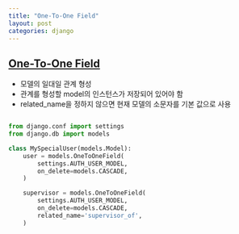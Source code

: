 ```yaml
---
title: "One-To-One Field"
layout: post
categories: django
--- 
```


## [One-To-One Field](https://docs.djangoproject.com/en/3.2/ref/models/fields/#onetoonefield)
- 모델의 일대일 관계 형성
- 관계를 형성할 model의 인스턴스가 저장되어 있어야 함
- related_name을 정하지 않으면 현재 모델의 소문자를 기본 값으로 사용


```python

from django.conf import settings
from django.db import models

class MySpecialUser(models.Model):
    user = models.OneToOneField(
        settings.AUTH_USER_MODEL,
        on_delete=models.CASCADE,
    )

    supervisor = models.OneToOneField(
        settings.AUTH_USER_MODEL,
        on_delete=models.CASCADE,
        related_name='supervisor_of',
    )
```


